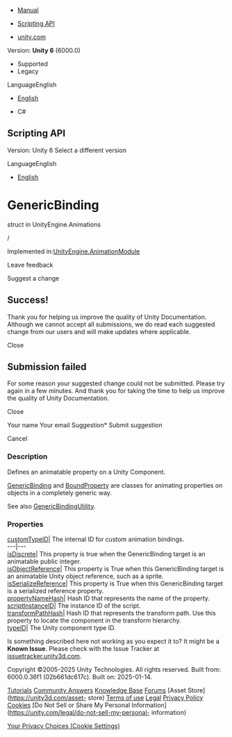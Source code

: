 [ ]()

  * [Manual](../Manual/index.html)
  * [Scripting API](../ScriptReference/index.html)

  * [unity.com](https://unity.com/)

Version: **Unity 6** (6000.0)

  * Supported
  * Legacy

LanguageEnglish

  * [English]()

  * C#

[ ](https://docs.unity3d.com)

## Scripting API

Version: Unity 6 Select a different version

LanguageEnglish

  * [English]()

# GenericBinding

struct in UnityEngine.Animations

/

Implemented in:[UnityEngine.AnimationModule](UnityEngine.AnimationModule.html)

Leave feedback

Suggest a change

## Success!

Thank you for helping us improve the quality of Unity Documentation. Although
we cannot accept all submissions, we do read each suggested change from our
users and will make updates where applicable.

Close

## Submission failed

For some reason your suggested change could not be submitted. Please <a>try
again</a> in a few minutes. And thank you for taking the time to help us
improve the quality of Unity Documentation.

Close

Your name Your email Suggestion* Submit suggestion

Cancel

[ ]()

### Description

Defines an animatable property on a Unity Component.

[GenericBinding](Animations.GenericBinding.html) and
[BoundProperty](Animations.BoundProperty.html) are classes for animating
properties on objects in a completely generic way.  
  
See also [GenericBindingUtility](Animations.GenericBindingUtility.html).

### Properties

[customTypeID](Animations.GenericBinding-customTypeID.html)| The internal ID
for custom animation bindings.  
---|---  
[isDiscrete](Animations.GenericBinding-isDiscrete.html)| This property is true
when the GenericBinding target is an animatable public integer.  
[isObjectReference](Animations.GenericBinding-isObjectReference.html)| This
property is True when this GenericBinding target is an animatable Unity object
reference, such as a sprite.  
[isSerializeReference](Animations.GenericBinding-isSerializeReference.html)|
This property is True when this GenericBinding target is a serialized
reference property.  
[propertyNameHash](Animations.GenericBinding-propertyNameHash.html)| Hash ID
that represents the name of the property.  
[scriptInstanceID](Animations.GenericBinding-scriptInstanceID.html)| The
instance ID of the script.  
[transformPathHash](Animations.GenericBinding-transformPathHash.html)| Hash ID
that represents the transform path. Use this property to locate the component
in the transform hierarchy.  
[typeID](Animations.GenericBinding-typeID.html)| The Unity component type ID.  
  
Is something described here not working as you expect it to? It might be a
**Known Issue**. Please check with the Issue Tracker at
[issuetracker.unity3d.com](https://issuetracker.unity3d.com).

Copyright ©2005-2025 Unity Technologies. All rights reserved. Built from:
6000.0.36f1 (02b661dc617c). Built on: 2025-01-14.

[Tutorials](https://unity3d.com/learn) [Community
Answers](https://answers.unity3d.com) [Knowledge
Base](https://support.unity3d.com/hc/en-us)
[Forums](https://forum.unity3d.com) [Asset Store](https://unity3d.com/asset-
store) [Terms of use](https://docs.unity3d.com/Manual/TermsOfUse.html)
[Legal](https://unity.com/legal) [Privacy
Policy](https://unity.com/legal/privacy-policy)
[Cookies](https://unity.com/legal/cookie-policy) [Do Not Sell or Share My
Personal Information](https://unity.com/legal/do-not-sell-my-personal-
information)

[Your Privacy Choices (Cookie Settings)](javascript:void\(0\);)

